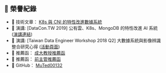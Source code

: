 ## 🏅 榮譽紀錄

- 📘 技術文章： [K8s 與 CNI 的特性改進數據系統](https://hackmd.io/@Reagan/r1SXmej9L)
- 🧪 演講: [DataCon.TW 2019] 公有雲、K8s、MongoDB 的特性改進 AI 系統  ([演講連結](https://www.facebook.com/groups/dataengineering.tw/permalink/1307849192701269/))  
- 🧪 演講: [Taiwan Data Engineer Workshop 2018 Q2] 大數據系統與影像辨識整合研究心得    ([活動頁面](https://www.accupass.com/event/1804261706519119503070))  
- 👔 推薦函： [成大教授推薦函](https://github.com/MuTed00132/MuTed00132/blob/main/professor.pdf)
- 👔 推薦函： [前主管推薦函](https://github.com/MuTed00132/MuTed00132/blob/main/manager.png)
- 🔗 GitHub： [MuTed00132](https://github.com/MuTed00132)